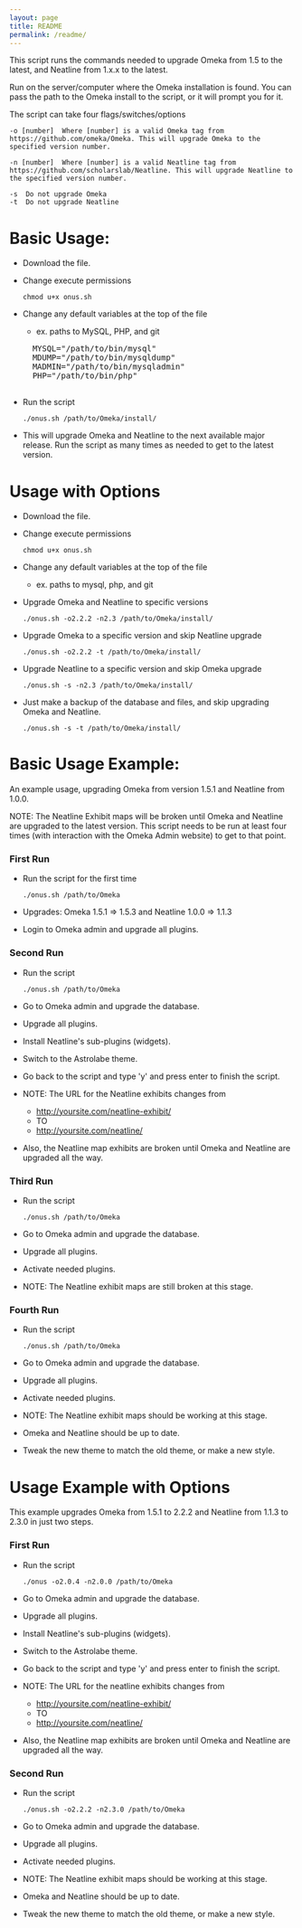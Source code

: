 ```yaml
---
layout: page
title: README
permalink: /readme/
---
```


This script runs the commands needed to upgrade Omeka from 1.5 to the latest, and Neatline from 1.x.x to the latest.

Run on the server/computer where the Omeka installation is found. You can pass the path to the Omeka install to the script, or it will prompt you for it.

The script can take four flags/switches/options

    -o [number]  Where [number] is a valid Omeka tag from https://github.com/omeka/Omeka. This will upgrade Omeka to the specified version number.

    -n [number]  Where [number] is a valid Neatline tag from https://github.com/scholarslab/Neatline. This will upgrade Neatline to the specified version number. 

    -s  Do not upgrade Omeka
    -t  Do not upgrade Neatline



# Basic Usage:
- Download the file.
- Change execute permissions

    ```
    chmod u+x onus.sh
    ```
- Change any default variables at the top of the file
    - ex. paths to MySQL, PHP, and git

    <pre>
    MYSQL="/path/to/bin/mysql"
    MDUMP="/path/to/bin/mysqldump"
    MADMIN="/path/to/bin/mysqladmin"
    PHP="/path/to/bin/php"    
    </pre>

- Run the script

    ```
    ./onus.sh /path/to/Omeka/install/
    ```
- This will upgrade Omeka and Neatline to the next available major release. Run
  the script as many times as needed to get to the latest version.

# Usage with Options
- Download the file.
- Change execute permissions
    ```
    chmod u+x onus.sh
    ```
- Change any default variables at the top of the file
    - ex. paths to mysql, php, and git
- Upgrade Omeka and Neatline to specific versions

    ```
    ./onus.sh -o2.2.2 -n2.3 /path/to/Omeka/install/
    ```

- Upgrade Omeka to a specific version and skip Neatline upgrade

    ```
    ./onus.sh -o2.2.2 -t /path/to/Omeka/install/
    ```

- Upgrade Neatline to a specific version and skip Omeka upgrade

    ```
    ./onus.sh -s -n2.3 /path/to/Omeka/install/
    ```

- Just make a backup of the database and files, and skip upgrading Omeka and Neatline.

    ```
    ./onus.sh -s -t /path/to/Omeka/install/
    ```


# Basic Usage Example:

An example usage, upgrading Omeka from version 1.5.1 and Neatline from 1.0.0.

NOTE: The Neatline Exhibit maps will be broken until Omeka and Neatline are upgraded to the latest version. This script needs to be run at least four times (with interaction with the Omeka Admin website) to get to that point.

### First Run
- Run the script for the first time

    ```
    ./onus.sh /path/to/Omeka
    ```

- Upgrades: Omeka 1.5.1 => 1.5.3 and Neatline 1.0.0 => 1.1.3
- Login to Omeka admin and upgrade all plugins.

### Second Run
- Run the script

    ```
    ./onus.sh /path/to/Omeka
    ```
- Go to Omeka admin and upgrade the database.
- Upgrade all plugins.
- Install Neatline's sub-plugins (widgets).
- Switch to the Astrolabe theme.
- Go back to the script and type 'y' and press enter to finish the script.
- NOTE: The URL for the Neatline exhibits changes from
    - http://yoursite.com/neatline-exhibit/
    - TO
    - http://yoursite.com/neatline/
- Also, the Neatline map exhibits are broken until Omeka and Neatline are upgraded all the way.

### Third Run
- Run the script

    ```
    ./onus.sh /path/to/Omeka
    ```
- Go to Omeka admin and upgrade the database.
- Upgrade all plugins.
- Activate needed plugins.
- NOTE: The Neatline exhibit maps are still broken at this stage.

### Fourth Run
- Run the script

    ```
    ./onus.sh /path/to/Omeka
    ```
- Go to Omeka admin and upgrade the database.
- Upgrade all plugins.
- Activate needed plugins.
- NOTE: The Neatline exhibit maps should be working at this stage.
- Omeka and Neatline should be up to date. 
- Tweak the new theme to match the old theme, or make a new style.


# Usage Example with Options

This example upgrades Omeka from 1.5.1 to 2.2.2 and Neatline from 1.1.3 to 2.3.0 in just two steps.

### First Run
- Run the script

    ```
    ./onus -o2.0.4 -n2.0.0 /path/to/Omeka
    ```

- Go to Omeka admin and upgrade the database.
- Upgrade all plugins.
- Install Neatline's sub-plugins (widgets).
- Switch to the Astrolabe theme.
- Go back to the script and type 'y' and press enter to finish the script.
- NOTE: The URL for the neatline exhibits changes from
    - http://yoursite.com/neatline-exhibit/
    - TO
    - http://yoursite.com/neatline/
- Also, the Neatline map exhibits are broken until Omeka and Neatline are upgraded all the way.

### Second Run

- Run the script

    ```
    ./onus.sh -o2.2.2 -n2.3.0 /path/to/Omeka
    ```
- Go to Omeka admin and upgrade the database.
- Upgrade all plugins.
- Activate needed plugins.
- NOTE: The Neatline exhibit maps should be working at this stage.
- Omeka and Neatline should be up to date. 
- Tweak the new theme to match the old theme, or make a new style.


